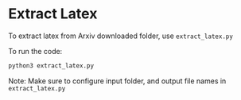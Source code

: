 # Extract Latex

To extract latex from Arxiv downloaded folder, use `extract_latex.py`

To run the code:
```bash
python3 extract_latex.py
```

Note: Make sure to configure input folder, and output file names in `extract_latex.py`
